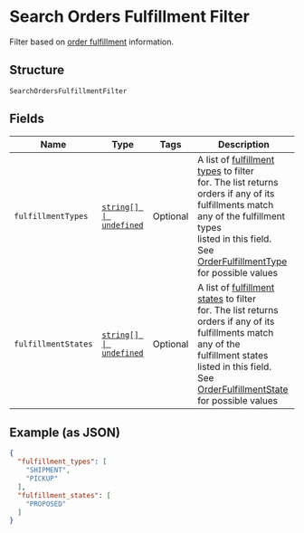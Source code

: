 
# Search Orders Fulfillment Filter

Filter based on [order fulfillment](../../doc/models/order-fulfillment.md) information.

## Structure

`SearchOrdersFulfillmentFilter`

## Fields

| Name | Type | Tags | Description |
|  --- | --- | --- | --- |
| `fulfillmentTypes` | [`string[] \| undefined`](../../doc/models/order-fulfillment-type.md) | Optional | A list of [fulfillment types](../../doc/models/order-fulfillment-type.md) to filter<br>for. The list returns orders if any of its fulfillments match any of the fulfillment types<br>listed in this field.<br>See [OrderFulfillmentType](#type-orderfulfillmenttype) for possible values |
| `fulfillmentStates` | [`string[] \| undefined`](../../doc/models/order-fulfillment-state.md) | Optional | A list of [fulfillment states](../../doc/models/order-fulfillment-state.md) to filter<br>for. The list returns orders if any of its fulfillments match any of the<br>fulfillment states listed in this field.<br>See [OrderFulfillmentState](#type-orderfulfillmentstate) for possible values |

## Example (as JSON)

```json
{
  "fulfillment_types": [
    "SHIPMENT",
    "PICKUP"
  ],
  "fulfillment_states": [
    "PROPOSED"
  ]
}
```

